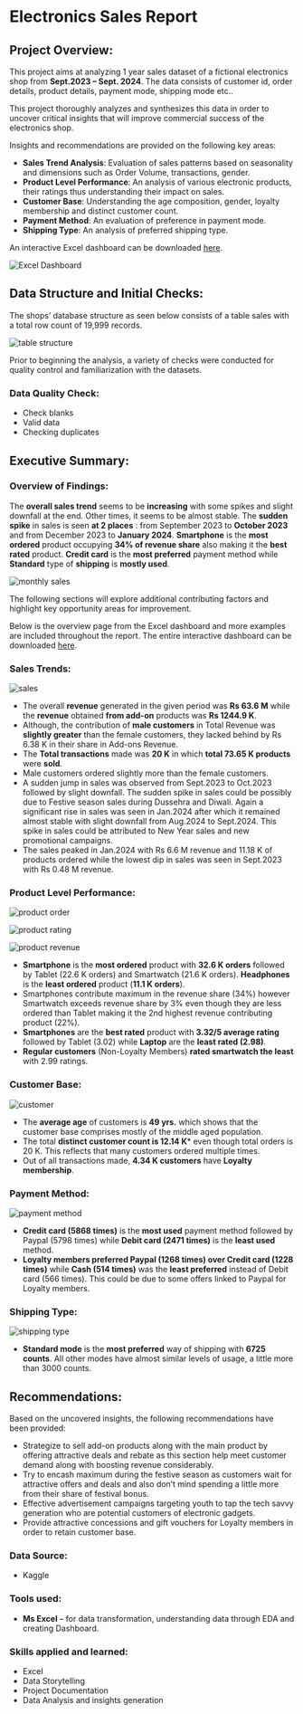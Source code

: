 # Electronics Sales Report

## Project Overview:

This project aims at analyzing 1 year sales dataset of a fictional electronics shop  from **Sept.2023 – Sept. 2024**. The data consists of customer id, order details, product details, payment mode, shipping mode etc..

This project thoroughly analyzes and synthesizes this data in order to uncover critical insights that will improve commercial success of the electronics shop.   

Insights and recommendations are provided on the following key areas:

-	**Sales Trend Analysis**: Evaluation of sales patterns based on seasonality and dimensions such as Order Volume, transactions, gender.
-	**Product Level Performance**: An analysis of various electronic products, their ratings thus understanding their impact on sales.
-	**Customer Base**: Understanding the age composition, gender, loyalty membership and distinct customer count.
-	**Payment Method**: An evaluation of preference in payment mode.
-	**Shipping Type**: An analysis of preferred shipping type.
  
An interactive Excel dashboard can be downloaded [here](https://github.com/Curious-Creative-Mind/Electronics-Sales-Report/blob/main/Project%202%20-%20electronic%20sale.xlsx).

![Excel Dashboard](https://github.com/Curious-Creative-Mind/Electronics-Sales-Report/blob/main/dashboard.PNG?raw=true)

## Data Structure and Initial Checks:

The shops’ database structure as seen below consists of a table sales with a total row count of 19,999 records.

![table structure](https://github.com/Curious-Creative-Mind/Electronics-Sales-Report/blob/main/table%20structure.PNG?raw=true)

Prior to beginning the analysis, a variety of checks were conducted for quality control and familiarization with the datasets.

### Data Quality Check:

-	Check blanks
-	Valid data
-	Checking duplicates
  
## Executive Summary:

### Overview of Findings:

The **overall sales trend** seems to be **increasing** with some spikes and slight downfall at the end. Other times, it seems to be almost stable. The **sudden spike** in sales is seen **at 2 places** : from September 2023 to **October 2023** and from December 2023 to **January 2024**. **Smartphone** is the **most ordered** product occupying **34% of revenue share** also making it the **best rated** product. **Credit card** is the **most preferred** payment method while **Standard** type of **shipping** is **mostly used**.

![monthly sales](https://github.com/Curious-Creative-Mind/Electronics-Sales-Report/blob/main/monthly%20sales.PNG?raw=true)

The following sections will explore additional contributing factors and highlight key opportunity areas for improvement.

Below is the overview page from the Excel dashboard and more examples are included throughout the report. The entire interactive dashboard can be downloaded [here](https://github.com/Curious-Creative-Mind/Electronics-Sales-Report/blob/main/Project%202%20-%20electronic%20sale.xlsx).

### Sales Trends:

![sales](https://github.com/Curious-Creative-Mind/Electronics-Sales-Report/blob/main/sales.PNG?raw=true)

-	The overall **revenue** generated in the given period was **Rs 63.6 M** while the **revenue** obtained **from add-on** products was **Rs 1244.9 K**.
-	Although, the contribution of **male customers** in Total Revenue was **slightly greater** than  the female customers, they lacked behind by Rs 6.38 K in their share in Add-ons Revenue.
-	The **Total transactions** made was **20 K** in which **total 73.65 K products** were **sold**.
-	Male customers ordered slightly more than the female customers. 
-	A sudden jump in sales was observed from Sept.2023 to Oct.2023 followed by slight downfall. The sudden spike in sales could be possibly due to Festive season sales during Dussehra and Diwali. Again a significant rise in sales was seen in Jan.2024 after which it remained almost stable with slight downfall from Aug.2024 to Sept.2024. This spike in sales could be attributed to New Year sales and new promotional campaigns.
-	The sales peaked in Jan.2024 with Rs 6.6 M revenue and 11.18 K of products ordered while the lowest dip in sales was seen in Sept.2023 with Rs 0.48 M revenue.
  
### Product Level Performance:

![product order](https://github.com/Curious-Creative-Mind/Electronics-Sales-Report/blob/main/products%20order.PNG?raw=true)

![product rating](https://github.com/Curious-Creative-Mind/Electronics-Sales-Report/blob/main/ratings.PNG?raw=true)

![product revenue](https://github.com/Curious-Creative-Mind/Electronics-Sales-Report/blob/main/product%20revenue%20share.PNG?raw=true)

-	**Smartphone** is the **most ordered** product with **32.6 K orders** followed by Tablet (22.6 K orders) and Smartwatch (21.6 K orders). **Headphones** is the **least ordered** product (**11.1 K orders**).
-	Smartphones contribute maximum in the revenue share (34%) however Smartwatch exceeds revenue share by 3% even though they are less ordered than Tablet making it the 2nd highest revenue contributing product (22%).
-	**Smartphones** are the **best rated** product with **3.32/5  average rating** followed by Tablet (3.02) while **Laptop** are the **least rated (2.98)**.
-	**Regular customers** (Non-Loyalty Members) **rated smartwatch the least** with 2.99 ratings.

### Customer Base:

![customer](https://github.com/Curious-Creative-Mind/Electronics-Sales-Report/blob/main/customer.PNG?raw=true)

-	The **average age** of customers is **49 yrs.** which shows that the customer base comprises mostly of the middle aged population.
-	The total **distinct customer count is 12.14 K*** even though total orders is 20 K. This reflects that many customers ordered multiple times.
-	Out of all transactions made, **4.34 K customers** have **Loyalty membership**. 

### Payment Method:

![payment method](https://github.com/Curious-Creative-Mind/Electronics-Sales-Report/blob/main/payment%20method.PNG?raw=true)

-	**Credit card (5868 times)** is the **most used** payment method followed by Paypal (5798 times) while **Debit card (2471 times)** is the **least used** method.
-	**Loyalty members preferred Paypal (1268 times) over Credit card (1228 times)** while **Cash (514 times)** was the **least preferred** instead of Debit card (566 times). This could be due to some offers linked to Paypal for Loyalty members.

### Shipping Type:

![shipping type](https://github.com/Curious-Creative-Mind/Electronics-Sales-Report/blob/main/shipping%20type.PNG?raw=true)

-	**Standard mode** is the **most preferred** way of shipping with **6725 counts**. All other modes have almost similar levels of usage, a little more than 3000 counts.

## Recommendations:

Based on the uncovered insights, the following recommendations have been provided:

-	Strategize to sell add-on products along with the main product by offering attractive deals and rebate as this section help meet customer demand along with boosting revenue considerably.
-	Try to encash maximum during the festive season as customers wait for attractive offers and deals and also don’t mind spending a little more from their share of festival bonus.
-	Effective advertisement campaigns targeting youth to tap the tech savvy generation who are potential customers of electronic gadgets.
-	Provide attractive concessions and gift vouchers for Loyalty members in order to retain customer base.

### Data Source:

- Kaggle

### Tools used:

- **Ms Excel** – for data transformation, understanding data through EDA and creating Dashboard.

### Skills applied and learned:

- Excel
- Data Storytelling
- Project Documentation
- Data Analysis and insights generation





